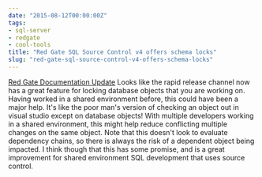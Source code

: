 ```yaml
---
date: "2015-08-12T00:00:00Z"
tags:
- sql-server
- redgate
- cool-tools
title: "Red Gate SQL Source Control v4 offers schema locks"
slug: "red-gate-sql-source-control-v4-offers-schema-locks"
---
```


[Red Gate Documentation Update](http://documentation.red-gate.com/display/SOC4/SQL+Source+Control+4.0+Frequent+Updates+release+notes)
Looks like the rapid release channel now has a great feature for locking database objects that you are working on. Having worked in a shared environment before, this could have been a major help. It's like the poor man's version of checking an object out in visual studio except on database objects! With multiple developers working in a shared environment, this might help reduce conflicting multiple changes on the same object.
Note that this doesn't look to evaluate dependency chains, so there is always the risk of a dependent object being impacted. I think though that this has some promise, and is a great improvement for shared environment SQL development that uses source control.

